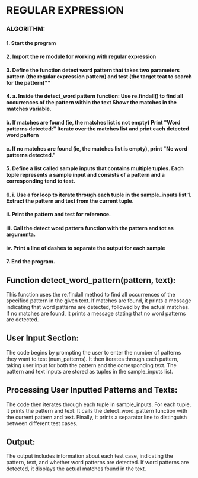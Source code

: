 # REGULAR EXPRESSION

### ALGORITHM:

#### 1. Start the program
#### 2. Import the re module for working with regular expression
#### 3. Define the function detect word pattern that takes two parameters pattern (the regular expression pattern) and test (the target teat to search for the pattern)** 
#### 4. a.  Inside the detect_word pattern function: Use re.findall() to find all occurrences of the pattern within the text Showr the matches in the matches variable.
#### b. If matches are found (ie, the matches list is not empty) Print "Word patterns detected:" Iterate over the matches list and print each detected word pattern
#### c. If no matches are found (ie, the matches list is empty), print "Ne word patterns detected."
#### 5. Define a list called sample inputs that contains multiple tuples. Each tople represents a sample input and consists of a pattern and a corresponding tend to test.

#### 6. i. Use a for loop to iterate through each tuple in the sample_inputs list 1. Extract the pattern and text from the current tuple.

#### ii. Print the pattern and test for reference.

#### iii. Call the detect word pattern function with the pattern and tot as argumenta.
 
#### iv. Print a line of dashes to separate the output for each sample

#### 7. End the program.


## Function detect_word_pattern(pattern, text):

This function uses the re.findall method to find all occurrences of the specified pattern in the given text.
If matches are found, it prints a message indicating that word patterns are detected, followed by the actual matches.
If no matches are found, it prints a message stating that no word patterns are detected.

## User Input Section:

The code begins by prompting the user to enter the number of patterns they want to test (num_patterns).
It then iterates through each pattern, taking user input for both the pattern and the corresponding text.
The pattern and text inputs are stored as tuples in the sample_inputs list.

## Processing User Inputted Patterns and Texts:

The code then iterates through each tuple in sample_inputs.
For each tuple, it prints the pattern and text.
It calls the detect_word_pattern function with the current pattern and text.
Finally, it prints a separator line to distinguish between different test cases.

## Output:

The output includes information about each test case, indicating the pattern, text, and whether word patterns are detected.
If word patterns are detected, it displays the actual matches found in the text.
